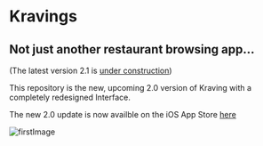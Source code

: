 # Kravings
## Not just another restaurant browsing app...

(The latest version 2.1 is [under construction])

This repository is the new, upcoming 2.0 version of Kraving with a completely redesigned Interface.

The new 2.0 update is now availble on the iOS App Store [here]

![firstImage](https://i.imgur.com/LGZyTfb.png)

[here]: https://itunes.apple.com/ca/app/kravings/id1276753730?mt=8

[under construction]: https://github.com/omarthen3rd/Kravings/tree/2.1
